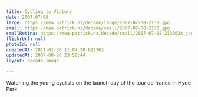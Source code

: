 ```yaml
---
title: Cycling to Victory
date: 2007-07-08
large: https://mea.patrick.nz/decade/large/2007-07-08-2130.jpg
small: https://mea.patrick.nz/decade/small/2007-07-08-2130.jpg
smallRetina: https://mea.patrick.nz/decade/small/2007-07-08-2130@2x.jpg
flickrUrl: null
photoId: null
createdAt: 2011-01-30 11:07:20.622763
updatedAt: 2007-08-26 23:58:44
layout: decade-image

---
```

Watching the young cyclists on the launch day of the tour de france in Hyde Park.
